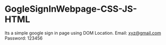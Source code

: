 # GogleSignInWebpage-CSS-JS-HTML
Its a simple google sign in page using DOM Location.
Email: xyz@gmail.com
Password: 123456
